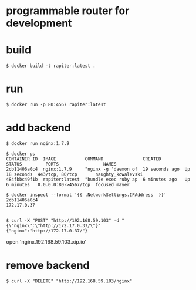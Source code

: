 # programmable router for development

# build

```
$ docker build -t rapiter:latest .
```

# run

```
$ docker run -p 80:4567 rapiter:latest
```

# add backend

```
$ docker run nginx:1.7.9

$ docker ps
CONTAINER ID  IMAGE           COMMAND               CREATED         STATUS         PORTS                 NAMES
2cb11406a0c4  nginx:1.7.9     "nginx -g 'daemon of  19 seconds ago  Up 18 seconds  443/tcp, 80/tcp       naughty_kowalevski
484fbbc49f1b  rapiter:latest  "bundle exec ruby ap  6 minutes ago   Up 6 minutes   0.0.0.0:80->4567/tcp  focused_mayer

$ docker inspect --format '{{ .NetworkSettings.IPAddress  }}' 2cb11406a0c4
172.17.0.37


$ curl -X "POST" "http://192.168.59.103" -d "{\"nginx\":\"http://172.17.0.37/\"}"
{"nginx":"http://172.17.0.37/"}
```

open 'nginx.192.168.59.103.xip.io'

# remove backend

```
$ curl -X "DELETE" "http://192.168.59.103/nginx"
```
